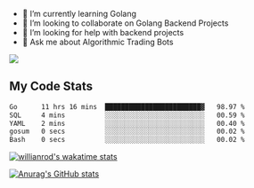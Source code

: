 
- 🌱 I’m currently learning Golang
- 👯 I’m looking to collaborate on Golang Backend Projects
- 🤔 I’m looking for help with backend projects
- 💬 Ask me about Algorithmic Trading Bots

![](https://github-profile-trophy.vercel.app/?username=kevinbarrero)

## My Code Stats

<!--START_SECTION:waka-->

```txt
Go      11 hrs 16 mins  ████████████████████████▓   98.97 %
SQL     4 mins          ░░░░░░░░░░░░░░░░░░░░░░░░░   00.59 %
YAML    2 mins          ░░░░░░░░░░░░░░░░░░░░░░░░░   00.40 %
gosum   0 secs          ░░░░░░░░░░░░░░░░░░░░░░░░░   00.02 %
Bash    0 secs          ░░░░░░░░░░░░░░░░░░░░░░░░░   00.02 %
```

<!--END_SECTION:waka-->

[![willianrod's wakatime stats](https://github-readme-stats.vercel.app/api/wakatime?username=holdandup&layout=compact&theme=react&custom_title=Wakatime%20All%20Time%20Stats&langs_count=8)](https://github.com/anuraghazra/github-readme-stats)

[![Anurag's GitHub stats](https://github-readme-stats.vercel.app/api?username=Kevinbarrero)](https://github.com/anuraghazra/github-readme-stats)




